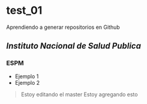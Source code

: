 # test_01
Aprendiendo a generar repositorios en Github
## *Instituto Nacional de Salud Publica*
### **ESPM**
+ Ejemplo 1
+ Ejemplo 2
> Estoy editando el master
> Estoy agregando esto
